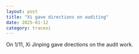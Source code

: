 ```yaml
---
layout: post
title: "Xi gave directions on auditing"
date: 2025-01-12
category: tracexi
---
```


On 1/11, Xi Jinping gave directions on the audit work.
